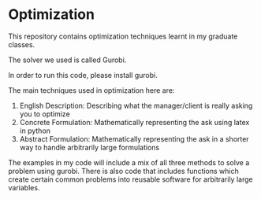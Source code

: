 # Optimization

This repository contains optimization techniques learnt in my graduate classes. 

The solver we used is called Gurobi. 

In order to run this code, please install gurobi. 

The main techniques used in optimization here are:

1. English Description: Describing what the manager/client is really asking you to optimize
2. Concrete Formulation: Mathematically representing the ask using latex in python
3. Abstract Formulation: Mathematically representing the ask in a shorter way to handle arbitrarily large formulations 

The examples in my code will include a mix of all three methods to solve a problem using gurobi. There is also code that includes functions which create certain common problems into reusable software for arbitrarily large variables. 
